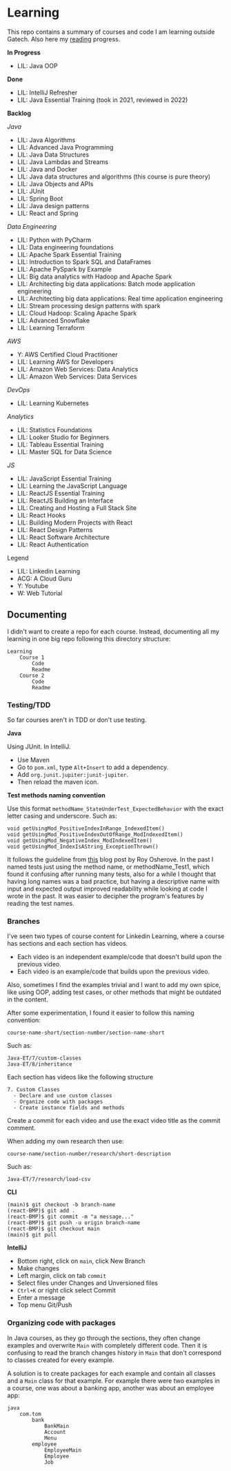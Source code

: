 # Learning

This repo contains a summary of courses and code I am learning outside Gatech. Also here my [reading](https://github.com/tomordonez/reading) progress.

**In Progress**

* LIL: Java OOP

**Done**

* LIL: IntelliJ Refresher
* LIL: Java Essential Training (took in 2021, reviewed in 2022)

**Backlog**

*Java*
* LIL: Java Algorithms
* LIL: Advanced Java Programming
* LIL: Java Data Structures
* LIL: Java Lambdas and Streams
* LIL: Java and Docker
* LIL: Java data structures and algorithms (this course is pure theory)
* LIL: Java Objects and APIs
* LIL: JUnit
* LIL: Spring Boot
* LIL: Java design patterns
* LIL: React and Spring

*Data Engineering*
* LIL: Python with PyCharm
* LIL: Data engineering foundations
* LIL: Apache Spark Essential Training
* LIL: Introduction to Spark SQL and DataFrames
* LIL: Apache PySpark by Example
* LIL: Big data analytics with Hadoop and Apache Spark
* LIL: Architecting big data applications: Batch mode application engineering
* LIL: Architecting big data applications: Real time application engineering
* LIL: Stream processing design patterns with spark
* LIL: Cloud Hadoop: Scaling Apache Spark
* LIL: Advanced Snowflake
* LIL: Learning Terraform

*AWS*
* Y: AWS Certified Cloud Practitioner
* LIL: Learning AWS for Developers
* LIL: Amazon Web Services: Data Analytics
* LIL: Amazon Web Services: Data Services

*DevOps*
* LIL: Learning Kubernetes

*Analytics*
* LIL: Statistics Foundations
* LIL: Looker Studio for Beginners
* LIL: Tableau Essential Training
* LIL: Master SQL for Data Science

*JS*
* LIL: JavaScript Essential Training
* LIL: Learning the JavaScript Language
* LIL: ReactJS Essential Training
* LIL: ReactJS Building an Interface
* LIL: Creating and Hosting a Full Stack Site
* LIL: React Hooks
* LIL: Building Modern Projects with React
* LIL: React Design Patterns
* LIL: React Software Architecture
* LIL: React Authentication

Legend

* LIL: Linkedin Learning
* ACG: A Cloud Guru
* Y: Youtube
* W: Web Tutorial

## Documenting

I didn't want to create a repo for each course. Instead, documenting all my learning in one big repo following this directory structure:

    Learning
        Course 1
            Code
            Readme
        Course 2
            Code
            Readme

### Testing/TDD

So far courses aren't in TDD or don't use testing.

**Java**

Using JUnit. In IntelliJ.

* Use Maven
* Go to `pom.xml`, type `Alt+Insert` to add a dependency.
* Add `org.junit.jupiter:junit-jupiter`.
* Then reload the maven icon.


**Test methods naming convention**

Use this format `methodName_StateUnderTest_ExpectedBehavior` with the exact letter casing and underscore. Such as:

    void getUsingMod_PositiveIndexInRange_IndexedItem()
    void getUsingMod_PositiveIndexOutOfRange_ModIndexedItem()
    void getUsingMod_NegativeIndex_ModIndexedItem()
    void getUsingMod_IndexIsAString_ExceptionThrown()

It follows the guideline from [this](https://osherove.com/blog/2005/4/3/naming-standards-for-unit-tests.html) blog post by Roy Osherove. In the past I named tests just using the method name, or methodName_Test1, which found it confusing after running many tests, also for a while I thought that having long names was a bad practice, but having a descriptive name with input and expected output improved readability while looking at code I wrote in the past. It was easier to decipher the program's features by reading the test names.


### Branches

I've seen two types of course content for Linkedin Learning, where a course has sections and each section has videos.

* Each video is an independent example/code that doesn't build upon the previous video.
* Each video is an example/code that builds upon the previous video.

Also, sometimes I find the examples trivial and I want to add my own spice, like using OOP, adding test cases, or other methods that might be outdated in the content.

After some experimentation, I found it easier to follow this naming convention:

    course-name-short/section-number/section-name-short

Such as:

    Java-ET/7/custom-classes
    Java-ET/8/inheritance

Each section has videos like the following structure

    7. Custom Classes
      - Declare and use custom classes
      - Organize code with packages
      - Create instance fields and methods

Create a commit for each video and use the exact video title as the commit comment.

When adding my own research then use:

    course-name/section-number/research/short-description

Such as:

    Java-ET/7/research/load-csv


**CLI**

    (main)$ git checkout -b branch-name 
    (react-BMP)$ git add .
    (react-BMP)$ git commit -m "a message..."
    (react-BMP)$ git push -u origin branch-name
    (react-BMP)$ git checkout main
    (main)$ git pull

**IntelliJ**

* Bottom right, click on `main`, click New Branch
* Make changes
* Left margin, click on tab `commit`
* Select files under Changes and Unversioned files
* `Ctrl+K` or right click select Commit
* Enter a message
* Top menu Git/Push

### Organizing code with packages

In Java courses, as they go through the sections, they often change examples and overwrite `Main` with completely different code. Then it is confusing to read the branch changes history in `Main` that don't correspond to classes created for every example.

A solution is to create packages for each example and contain all classes and a `Main` class for that example. For example there were two examples in a course, one was about a banking app, another was about an employee app:

    java
        com.tom
            bank
                BankMain
                Account
                Menu
            employee
                EmployeeMain
                Employee
                Job
